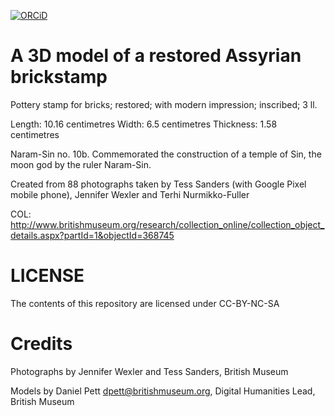  [![ORCiD](https://img.shields.io/badge/ORCiD-0000--0002--0246--2335-green.svg)](http://orcid.org/0000-0002-0246-2335)

# A 3D model of a restored Assyrian brickstamp

Pottery stamp for bricks; restored; with modern impression; inscribed; 3 ll.

Length: 10.16 centimetres
Width: 6.5 centimetres
Thickness: 1.58 centimetres

Naram-Sin no. 10b. Commemorated the construction of a temple of Sin, the moon god by the ruler Naram-Sin.

Created from 88 photographs taken by Tess Sanders (with Google Pixel mobile phone), Jennifer Wexler and Terhi Nurmikko-Fuller

COL: http://www.britishmuseum.org/research/collection_online/collection_object_details.aspx?partId=1&objectId=368745

# LICENSE
The contents of this repository are licensed under CC-BY-NC-SA

# Credits
Photographs by Jennifer Wexler and Tess Sanders, British Museum

Models by Daniel Pett <dpett@britishmuseum.org>, Digital Humanities Lead, British Museum
